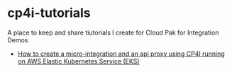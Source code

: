 # cp4i-tutorials

A place to keep and share tiutorials I create for Cloud Pak for Integration Demos

* <a href="https://github.com/gomezrjo/cp4i-tutorials/PoCDoc.md.md">How to create a micro-integration and an api proxy using CP4I running on AWS Elastic Kubernetes Service (EKS)</a>
